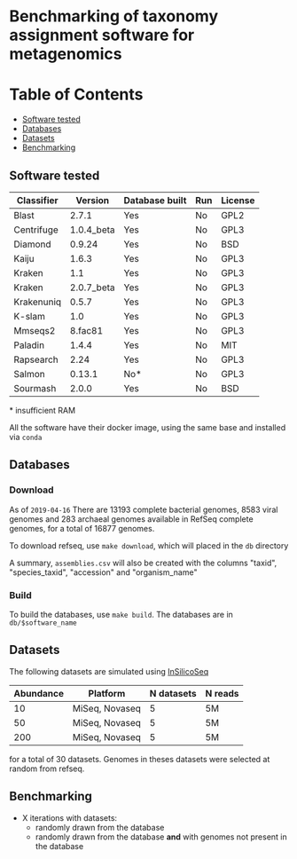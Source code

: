 # Benchmarking of taxonomy assignment software for metagenomics

# Table of Contents

- [Software tested](#software-tested)
- [Databases](#databases)
- [Datasets](#datasets)
- [Benchmarking](#benchmarking)

## Software tested

| Classifier | Version    | Database built | Run | License |
| ---------- | ---------- | -------------- | --- | ------- |
| Blast      | 2.7.1      | Yes             | No  | GPL2    |
| Centrifuge | 1.0.4_beta | Yes             | No  | GPL3    |
| Diamond    | 0.9.24     | Yes             | No  | BSD     |
| Kaiju      | 1.6.3      | Yes             | No  | GPL3    |
| Kraken     | 1.1        | Yes             | No  | GPL3    |
| Kraken     | 2.0.7_beta | Yes             | No  | GPL3    |
| Krakenuniq | 0.5.7      | Yes             | No  | GPL3    |
| K-slam     | 1.0        | Yes             | No  | GPL3    |
| Mmseqs2    | 8.fac81    | Yes             | No  | GPL3    |
| Paladin    | 1.4.4      | Yes             | No  | MIT     |
| Rapsearch  | 2.24       | Yes             | No  | GPL3    |
| Salmon     | 0.13.1     | No\*            | No  | GPL3    |
| Sourmash   | 2.0.0      | Yes             | No  | BSD     |

\* insufficient RAM

All the software have their docker image, using the same base and installed via `conda`

## Databases

### Download

As of `2019-04-16` There are 13193 complete bacterial genomes, 8583 viral genomes and 283 archaeal genomes available in RefSeq complete genomes, for a total of 16877 genomes.

To download refseq, use `make download`, which will placed in the `db` directory

A summary, `assemblies.csv` will also be created with the columns "taxid", "species_taxid", "accession" and "organism_name"

### Build

To build the databases, use `make build`.
The databases are in `db/$software_name`

## Datasets

The following datasets are simulated using [InSilicoSeq](https://github.com/HadrienG/InSilicoSeq)

| Abundance | Platform       | N datasets | N reads |
| --------- | -------------- | ---------- | ------- |
| 10        | MiSeq, Novaseq | 5          | 5M      |
| 50        | MiSeq, Novaseq | 5          | 5M      |
| 200       | MiSeq, Novaseq | 5          | 5M      |

for a total of 30 datasets.
Genomes in theses datasets were selected at random from refseq.

## Benchmarking

- X iterations with datasets:
  - randomly drawn from the database
  - randomly drawn from the database **and** with genomes not present in the database
